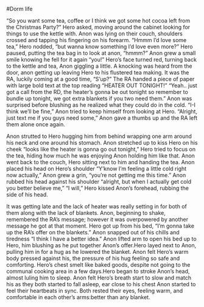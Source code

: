 #Dorm life

   “So you want some tea, coffee or I think we got some hot cocoa left from the Christmas Party?” Hero asked, moving around the cabinet looking for things to use the kettle with.  Anon was lying on their couch, shoulders crossed and tapping his fingering on his forearm. “Hmmm I’d love some tea,” Hero nodded, “but wanna know something I’d love even more?” Hero paused, putting the tea bag in to look at anon, “hmmm?” Anon grew a small smile knowing he fell for it again “you!” Hero’s face turned red, turning back to the kettle and tea, Anon giggling a little. A knocking was heard from the door, anon getting up leaving Hero to his flustered tea making. It was the RA, luckily coming at a good time, “S’up?” The RA handed a piece of paper with large bold text at the top reading “HEATER OUT TONIGHT!” “Yeah.. just got a call from the RD, the heater’s gonna be out tonight so remember to bundle up tonight, we got extra blankets if you two need them.” Anon was surprised before blushing as he realized what they could do in the cold. “I-I think we’ll be fine,” Anon tried to keep himself from looking at Hero. “Alright, just text me if you guys need some,” Anon gave a thumbs up and the RA left them alone once again.

   Anon strutted to Hero hugging him from behind wrapping one arm around his neck and one around his stomach.  Anon stretched up to kiss Hero on his cheek “looks like the heater is gonna go out tonight,” Hero tried to focus on the tea, hiding how much he was enjoying Anon holding him like that. Anon went back to the couch, Hero sitting next to him and handing the tea. Anon placed his head on Hero’s shoulder “Y’know I’m feeling a little cold right now actually,” Anon grew a grin, “you’re not getting me this time.” Anon rubbed his head against his shoulder “alright, but when I actually get cold you better believe me,” “I will,” Hero kissed Anon’s forehead, rubbing the side of his head.

   It was getting late and the lack of heater was really setting in for both of them along with the lack of blankets. Anon, beginning to shake, remembered the RA’s message; however it was overpowered by another message he got at that moment. Hero got up from his bed, “I’m gonna take up the RA’s offer on the blankets.” Anon snapped out of his chills and tiredness “I think I have a better idea.” Anon lifted arm to open his bed up to Hero, him blushing as he put together Anon’s offer.Hero layed next to Anon, pulling him in for a hug as he lowered the blanket. Anon felt Hero’s warm body pressed against his, the pressure of his hug feeling so safe and comforting. Hero’s chest smelt like baked goods, despite not going to the communal cooking area in a few days.Hero began to stroke Anon’s head, almost luling him to sleep. Anon felt Hero’s breath start to slow and match his as they both started to fall asleep, ear close to his chest Anon started to feel their heartbeats in sync. Both rested their eyes, feeling warm, and comfortable in each other’s arms:better than any blanket.